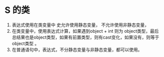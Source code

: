 # S 的类 
1. 表达式使用在类变量中 史允许使用静态变量， 不允许使用非静态变量，
2. 在类变量中，使用表达式计算，如果遇到object + int 则为 object类型，最后总结果也是object类型，如果有前置类型，则有cast变化，如果没有，则等于object类型 。
3. 在普通语句中，表达式，不分静态变量与非静态变量，都可以使用。